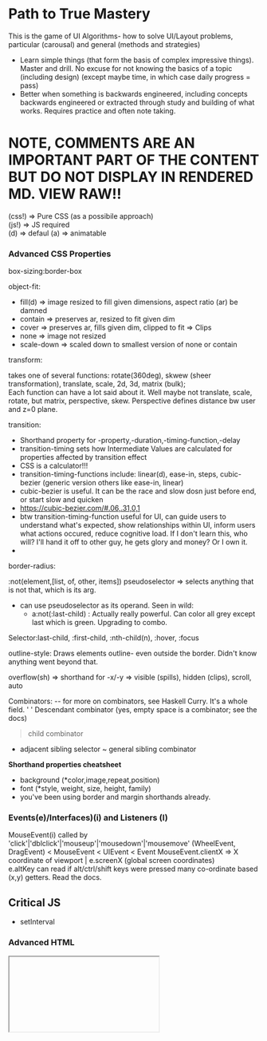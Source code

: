 # Path to True Mastery
This is the game of UI Algorithms- how to solve UI/Layout problems, particular (carousal) and general (methods and strategies)
- Learn simple things (that form the basis of complex impressive things). Master and drill. No excuse for not knowing the basics of a topic (including design) (except maybe time, in which case daily progress = pass)
- Better when something is backwards engineered, including concepts backwards engineered or extracted through study and building of what works. Requires practice and often note taking. 

# NOTE, COMMENTS ARE AN IMPORTANT PART OF THE CONTENT BUT DO NOT DISPLAY IN RENDERED MD. VIEW RAW!!
<!-- easier on the eyes for author to read -->

(css!) => Pure CSS (as a possibile approach)  
(js!) => JS required  
(d) => defaul
(a) => animatable

### Advanced CSS Properties

box-sizing:border-box 
<!-- enables including padding and border in an element's total w+h -->

object-fit: 
<!-- how an <img> or <video> should be resized to fit its container. -->
 <!-- Options:  -->
  - fill(d) => image resized to fill given dimensions, aspect ratio (ar) be damned
  - contain => preserves ar, resized to fit given dim
  - cover => preserves ar, fills given dim, clipped to fit => Clips
  - none => image not resized
  - scale-down => scaled down to smallest version of none or contain

transform: 
<!-- VERY POWERFUL PROPERTY in Modern Web Design -->
<!-- Rotate, scale, move or skew 2d or 3d element  -->
<!-- Learn transform and discover one of basic most powerful rendering UI tools. Can't do great CSS without transform -->
<!-- Modifies co-ordinate space of CSS visual formatting model -->
<!-- Options -->
takes one of several functions: rotate(360deg), skwew (sheer transformation), translate, scale, 2d, 3d, matrix (bulk);  
Each function can have a lot said about it. Well maybe not translate, scale, rotate, but matrix, perspective, skew.
Perspective defines distance bw user and z=0 plane.  

transition: 
 - Shorthand property for -property,-duration,-timing-function,-delay
 - transition-timing sets how Intermediate Values are calculated for properties affected by transition effect
 - CSS is a calculator!!! 
 - transition-timing-functions include: linear(d), ease-in, steps, cubic-bezier (generic version others like ease-in, linear)
 - cubic-bezier is useful. It can be the race and slow dosn just before end, or start slow and quicken
 - https://cubic-bezier.com/#.06,.31,0,1
 - btw transition-timing-function useful for UI, can guide users to understand what's expected, show relationships within UI, inform users what actions occured, reduce cognitive load. If I don't learn this, who will? I'll hand it off to other guy, he gets glory and money? Or I own it. 
 - 


border-radius:
<!-- You know what it does, you've used it. To remember it, think about it's name  -->
<!-- It also has a 1-to-4 value syntax (like margin or padding) -->
<!-- Ergo you can style individual corners differently -->

:not(element,[list, of, other, items]) pseudoselector => selects anything that is not that, which is its arg. 
<!-- There's math and functions in CSS -->
- can use pseudoselector as its operand. Seen in wild: 
  - a:not(:last-child) : Actually really powerful. Can color all grey except last which is green. Upgrading to combo. 

Selector:last-child, :first-child, :nth-child(n), :hover, :focus
<!-- selector at child level (i.e. not at palrent) Does not even need parent (anymore) -->

outline-style: Draws elements outline- even outside the border. Didn't know anything went beyond that.

overflow(sh) => shorthand for -x/-y => visible (spills), hidden (clips), scroll, auto 

Combinators: 
-- for more on combinators, see Haskell Curry. It's a whole field. 
' ' Descendant combinator (yes, empty space is a combinator; see the docs) 
> child combinator
+ adjacent sibling selector 
~ general sibling combinator



**Shorthand properties cheatsheet**
<!-- reminder if values aren't set in shorthand they override previous values with inherit -->
- background (*color,image,repeat,position)
- font (*style, weight, size, height, family)
- you've been using border and margin shorthands already. 

### Events(e)/Interfaces)(i) and Listeners (l)

MouseEvent(i) called by 'click'|'dblclick'|'mouseup'|'mousedown'|'mousemove'
   (WheelEvent, DragEvent) < MouseEvent < UIEvent < Event 
    MouseEvent.clientX => X coordinate of viewport | e.screenX (global screen coordinates)  
    e.altKey can read if alt/ctrl/shift keys were pressed
    many co-ordinate based (x,y) getters. Read the docs. 


## Critical JS 
 - setInterval

### Advanced HTML  
<iframe> => renders a whole new document object within a document object, viewport or browser window. 
<!-- Returns double flaoting point -->
<!-- used on mozilla.org to do demos. Classname used is 'sample-code-frame'. Should be self explanatory. Sandbox of demo in their case.  -->

contenteditable global attribute (no need for value) makes element editable by user!!
global means can be used on all elements (though may not have an effect on some)



### Patterns and Combinations seen in wild
1. querySelectorAll += loop += attach eventlistener/ callback function to each:
  -- Some elements can be invibisle or inaccessible to user in present state, requiring changes to allow opening (e.g. tree structure)
2. transform translate(x) transition --> trans trans trans
3. a:not(:last-child) --> get all but last. Duck Duck Greyduck
4. mousedown + mousemove + mouseup combo for drawing or dragging 
5. Position: Relative of Parent (does not move element unless you specify top|bottom|left|right-- but adds a new formatting context)
<!-- 5. position:relative top:50px left:50px anchor a button inside another component -->
6. Trick to centering things
 - make a parent element with it's own block formatting context by giving it position: relative (does not move it)
  -- give its child that you want to position in the center a position absolute, and give it 50%
  --- give it negative margin equal to half of its pixel width or height, whichever you need to adjust.  



### Learning Stack
-Media Queries  
-Animation  

## Components of a modern website  
Just look around (as this repo is built up)

Buttons Buttons. What is a button, what makes a button a button? It's semantic to use a <button> tag but isn't <a> also semantic? in just a few lines of css Moz;//a on codepen rendered <a> tags to look like buttons (while illustrating transition). Form and function. They wanted to illustrate transition. Color was the transition property, duration was 1 second (interval), timing func was ease-out.  


# Personal Notes:
Must understand the event model. You're getting a good handle on the DOM model. You thought you knew the box model but today you learned and read about the box tree generation, and flow. There is so much more to learn. Beware of false expectations from ignorance (i.e. you shouldn't be able to do stuff without certain knowledge that you don't even know you don't have. Get the knowledge and then assess yourself).
Event model is next big thing. See events as triggers. See them as values passed. HOw are they captured? What data/payload do they carry (e.g. target/.value)? Click is key event easy to understand, but get broader. Load event. Think more abstractly, like a machine. Like the compiler/interpreter/renderer. Mouseover events. Event listeners-- they consume resources? So an element is what listens, when instructed to by JS? JS instructs client browser to assign listener to given element, and it consumes resources? Does it tick or poll? Does it require garbage collection (at least in edge cases? -- there must be a reason why my forward/backwards buttons snapped quick but when I did the same functionality with keypresses inside modal, by 5th forward press it was lagging and hanging. Is this garbage collection thing, or node --hmm yeah, if node element is removed from DOM, seems it would follow the listener is too, but if the listener is more general to the container or a node that won't be taken away, it would linger. But did I add multiple on each page of modal? And how dose that work 'time complexity' wise. Is it O(n)? If so, it shouldn't hang after 5. Curious. And what when they have the same function (actually same listener function on same key. Do they override?)
Transition is an event, whose parent is event. 
- Does this mean the coding or abstract model of CSS is OOP? It is OOP like, even if its implementation is not, which I wouldn't see why it's not. It is. It has to be. But they talk of inheritance. Event is parent. TransitionEvent is one child of Event parent. Think in OOP terms. Will help your career, to start thinking early, often and at highest levels of hierarchy. 

I think I struggled with UI because I never dove deep into it. There are so many places to get templaes. You have to have a core base independent understanding though. Templates should not be a crutch but a tool that you can totally wield and work your way around. But they're everywhere. But to really master this you have to study systematically. 